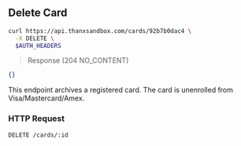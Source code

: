 ## Delete Card

```bash
curl https://api.thanxsandbox.com/cards/92b7b0dac4 \
  -X DELETE \
  $AUTH_HEADERS
```

> Response (204 NO_CONTENT)

```json
{}
```

This endpoint archives a registered card. The card is unenrolled from Visa/Mastercard/Amex.

### HTTP Request

`DELETE /cards/:id`
